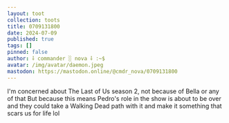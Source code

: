 ```yaml
---
layout: toot
collection: toots
title: 0709131800
date: 2024-07-09
published: true
tags: []
pinned: false
author: ⸸ commander ░ nova ⸸ :~$
avatar: /img/avatar/daemon.jpeg
mastodon: https://mastodon.online/@cmdr_nova/0709131800
---
```


I'm concerned about The Last of Us season 2, not because of Bella or any of that But because this means Pedro's role in the show is about to be over and they could take a Walking Dead path with it and make it something that scars us for life lol
